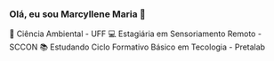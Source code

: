 ### Olá, eu sou <forte> Marcyllene Maria </forte> 👋


🌱 Ciência Ambiental - UFF
💻 Estagiária em Sensoriamento Remoto - SCCON
📚 Estudando Ciclo Formativo Básico em Tecologia - Pretalab

